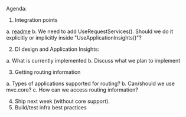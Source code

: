 Agenda:

1. Integration points

  a. [readme](https://github.com/Microsoft/AppInsights-aspnetv5/blob/master/Readme.md)
  b. We need to add UseRequestServices(). Should we do it explicitly or implicitly inside "UseApplicationInsights()"?

2. DI design and Application Insights:

  a. What is currently implemented
  b. Discuss what we plan to implement

3. Getting routing information

  a. Types of applications supported for routing?
  b. Can/should we use mvc.core?
  c. How can we access routing information?

4. Ship next week (without core support).
5. Build/test infra best practices